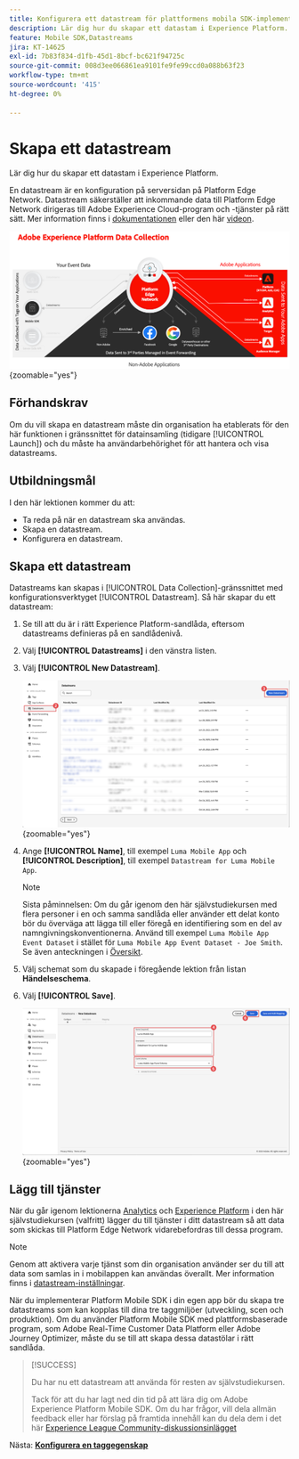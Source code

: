 ```yaml
---
title: Konfigurera ett datastream för plattformens mobila SDK-implementeringar
description: Lär dig hur du skapar ett datastam i Experience Platform.
feature: Mobile SDK,Datastreams
jira: KT-14625
exl-id: 7b83f834-d1fb-45d1-8bcf-bc621f94725c
source-git-commit: 008d3ee066861ea9101fe9fe99ccd0a088b63f23
workflow-type: tm+mt
source-wordcount: '415'
ht-degree: 0%

---
```


# Skapa ett datastream

Lär dig hur du skapar ett datastam i Experience Platform.

En datastream är en konfiguration på serversidan på Platform Edge Network. Datastream säkerställer att inkommande data till Platform Edge Network dirigeras till Adobe Experience Cloud-program och -tjänster på rätt sätt. Mer information finns i [dokumentationen](https://experienceleague.adobe.com/en/docs/experience-platform/datastreams/overview) eller den här [videon](https://experienceleague.adobe.com/en/docs/platform-learn/data-collection/edge-network/configure-datastreams).

![Arkitektur](assets/architecture.png){zoomable="yes"}

## Förhandskrav

Om du vill skapa en datastream måste din organisation ha etablerats för den här funktionen i gränssnittet för datainsamling (tidigare [!UICONTROL Launch]) och du måste ha användarbehörighet för att hantera och visa datastreams.

## Utbildningsmål

I den här lektionen kommer du att:

* Ta reda på när en datastream ska användas.
* Skapa en datastream.
* Konfigurera en datastream.

## Skapa ett datastream

Datastreams kan skapas i [!UICONTROL Data Collection]-gränssnittet med konfigurationsverktyget [!UICONTROL Datastream]. Så här skapar du ett datastream:

1. Se till att du är i rätt Experience Platform-sandlåda, eftersom datastreams definieras på en sandlådenivå.
1. Välj **[!UICONTROL Datastreams]** i den vänstra listen.
1. Välj **[!UICONTROL New Datastream]**.

   ![datastreams home](assets/datastream-new.png){zoomable="yes"}

1. Ange **[!UICONTROL Name]**, till exempel `Luma Mobile App` och **[!UICONTROL Description]**, till exempel `Datastream for Luma Mobile App`.

   >[!NOTE]
   >
   >Sista påminnelsen: Om du går igenom den här självstudiekursen med flera personer i en och samma sandlåda eller använder ett delat konto bör du överväga att lägga till eller föregå en identifiering som en del av namngivningskonventionerna. Använd till exempel `Luma Mobile App Event Dataset` i stället för `Luma Mobile App Event Dataset - Joe Smith`. Se även anteckningen i [Översikt](overview.md).

1. Välj schemat som du skapade i föregående lektion från listan **Händelseschema**.
1. Välj **[!UICONTROL Save]**.

   ![nya datastreams](assets/datastream-name.png){zoomable="yes"}


## Lägg till tjänster

När du går igenom lektionerna [Analytics](analytics.md) och [Experience Platform](platform.md) i den här självstudiekursen (valfritt) lägger du till tjänster i ditt datastream så att data som skickas till Platform Edge Network vidarebefordras till dessa program.

<!--

### Adobe Analytics

1. Select **[!UICONTROL Add Service]**.

1. Add **[!UICONTROL Adobe Analytics]** from the [!UICONTROL Service] list, 

1. Enter the name of the report site that you want to use in **[!UICONTROL Report Suite ID]**.

1. Enable the service by switching **[!UICONTROL Enabled]** on.

1. Select **[!UICONTROL Save]**.

   ![Add Adobe Analytics as datastream service](assets/datastream-service-aa.png){zoomable="yes"}


### Adobe Experience Platform

You might also want to enable the Adobe Experience Platform service. 

>[!IMPORTANT]
>
>You can only enable the Adobe Experience Platform service when having created an event dataset. If you don't already have an event dataset created, follow the instructions [here](platform.md).

1. Click ![Add](https://spectrum.adobe.com/static/icons/workflow_18/Smock_AddCircle_18_N.svg) **[!UICONTROL Add Service]** to add another service.

1. Select **[!UICONTROL Adobe Experience Platform]** from the [!UICONTROL Service] list.

1. Enable the service by switching **[!UICONTROL Enabled]** on.

1. Select the **[!UICONTROL Event Dataset]** that you created as part of the [Create a dataset](platform.md#create-a-dataset) instructions, for example **Luma Mobile App Event Dataset**

1. Select **[!UICONTROL Save]**.

   ![Add Adobe Experience Platform as a datastream service](assets/datastream-service-aep.png){zoomable="yes"}
1. The final configuration should look something like this.
   
   ![datastream settings](assets/datastream-settings.png){zoomable="yes"}

-->


>[!NOTE]
>
>Genom att aktivera varje tjänst som din organisation använder ser du till att data som samlas in i mobilappen kan användas överallt. Mer information finns i [datastream-inställningar](https://experienceleague.adobe.com/en/docs/experience-platform/datastreams/overview).

När du implementerar Platform Mobile SDK i din egen app bör du skapa tre datastreams som kan kopplas till dina tre taggmiljöer (utveckling, scen och produktion). Om du använder Platform Mobile SDK med plattformsbaserade program, som Adobe Real-Time Customer Data Platform eller Adobe Journey Optimizer, måste du se till att skapa dessa datastölar i rätt sandlåda.

>[!SUCCESS]
>
>Du har nu ett datastream att använda för resten av självstudiekursen.
>
>Tack för att du har lagt ned din tid på att lära dig om Adobe Experience Platform Mobile SDK. Om du har frågor, vill dela allmän feedback eller har förslag på framtida innehåll kan du dela dem i det här [Experience League Community-diskussionsinlägget](https://experienceleaguecommunities.adobe.com/t5/adobe-experience-platform-data/tutorial-discussion-implement-adobe-experience-cloud-in-mobile/td-p/443796)

Nästa: **[Konfigurera en taggegenskap](configure-tags.md)**
